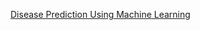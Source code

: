 [Disease Prediction Using Machine Learning]([https://www.google.com](https://www.geeksforgeeks.org/disease-prediction-using-machine-learning/))
